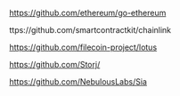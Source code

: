 https://github.com/ethereum/go-ethereum

ttps://github.com/smartcontractkit/chainlink

https://github.com/filecoin-project/lotus

https://github.com/Storj/

https://github.com/NebulousLabs/Sia
